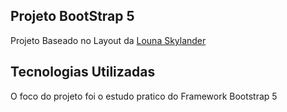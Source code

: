 ## Projeto BootStrap 5
Projeto Baseado no Layout da [Louna Skylander](https://www.figma.com/community/file/1100769865627589687)

## Tecnologias Utilizadas
O foco do projeto foi o estudo pratico do Framework Bootstrap 5
